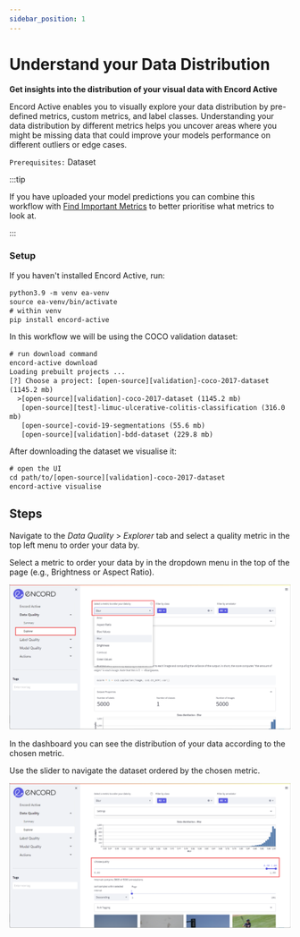 ```yaml
---
sidebar_position: 1
---
```


# Understand your Data Distribution

**Get insights into the distribution of your visual data with Encord Active**

 Encord Active enables you to visually explore your data distribution by pre-defined metrics, custom metrics, and label classes. Understanding your data distribution by different metrics helps you uncover areas where you might be missing data that could improve your models performance on different outliers or edge cases. 
 

 `Prerequisites:` Dataset

:::tip

If you have uploaded your model predictions you can combine this workflow with [Find Important Metrics](/workflows/improve-your-models/metric-importance) to better prioritise what metrics to look at. 

:::

### Setup
If you haven't installed Encord Active, run:

```shell
python3.9 -m venv ea-venv
source ea-venv/bin/activate
# within venv
pip install encord-active
```

In this workflow we will be using the COCO validation dataset:

```shell
# run download command
encord-active download
Loading prebuilt projects ...
[?] Choose a project: [open-source][validation]-coco-2017-dataset (1145.2 mb)
  >[open-source][validation]-coco-2017-dataset (1145.2 mb)
   [open-source][test]-limuc-ulcerative-colitis-classification (316.0 mb)
   [open-source]-covid-19-segmentations (55.6 mb)
   [open-source][validation]-bdd-dataset (229.8 mb)
```

After downloading the dataset we visualise it:
```shell
# open the UI
cd path/to/[open-source][validation]-coco-2017-dataset
encord-active visualise
```

## Steps
Navigate to the _Data Quality_ > _Explorer_ tab and select a quality metric in the top left menu to order your data by.

Select a metric to order your data by in the dropdown menu in the top of the page (e.g., Brightness or Aspect Ratio).

![data-quality-similar-images.png](../../images/data-quality-similar-images.png)

In the dashboard you can see the distribution of your data according to the chosen metric.

Use the slider to navigate the dataset ordered by the chosen metric.

![data-quality-similar-images-quality.png](../../images/data-quality-similar-images-quality.png)



